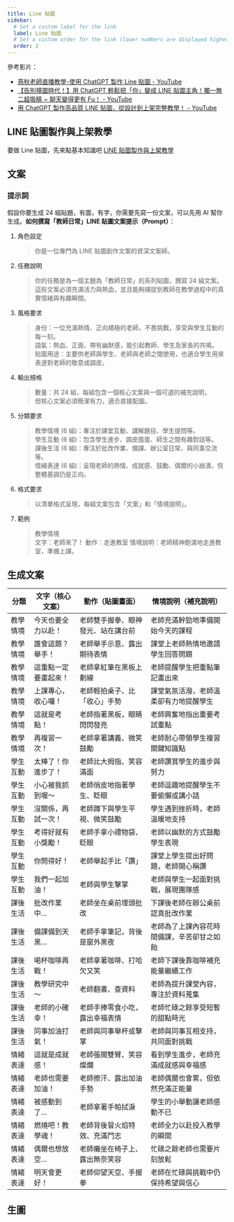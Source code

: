 ```yaml
---
title: Line 貼圖
sidebar:
  # Set a custom label for the link
  label: Line 貼圖
  # Set a custom order for the link (lower numbers are displayed higher up)
  order: 2
---
```


參考影片：

- [燕秋老師直播教學-使用 ChatGPT 製作 Line 貼圖 - YouTube](https://www.youtube.com/watch?v=ct8Yl5i8Yko)
- [【告別撞圖時代！】用 ChatGPT 輕鬆把「你」變成 LINE 貼圖主角！獨一無二超吸睛 ~ 聊天變得更有 Fu！ - YouTube](https://www.youtube.com/watch?v=GbXfY70oBmE)
- [用 ChatGPT 製作高品質 LINE 貼圖，從設計到上架完整教學！ - YouTube](https://www.youtube.com/watch?v=76-eB0YEFWk)

## LINE 貼圖製作與上架教學

要做 Line 貼圖，先來點基本知識吧 [LINE 貼圖製作與上架教學](/im/line-0)

## 文案

### 提示詞

假設你要生成 24 組貼題，有圖，有字，你需要先寫一份文案，可以先用 AI 幫你生成。**如何撰寫「教師日常」LINE 貼圖文案提示（Prompt）**：

1. 角色設定

   > 你是一位專門為 LINE 貼圖創作文案的資深文案師。

2. 任務說明

   > 你的任務是為一個主題為「教師日常」的系列貼圖，撰寫 24 組文案。  
   > 這些文案必須充滿活力與熱血，並且能夠捕捉到教師在教學過程中的真實情緒與有趣瞬間。

3. 風格要求

   > 身份：一位充滿熱情、正向積極的老師，不畏挑戰，享受與學生互動的每一刻。  
   > 語氣：熱血、正面、帶有幽默感，能引起教師、學生及家長的共鳴。  
   > 貼圖用途：主要供老師與學生、老師與老師之間使用，也適合學生用來表達對老師的敬意或調皮。

4. 輸出規格

   > 數量：共 24 組，每組包含一個核心文案與一個可選的補充說明，  
   > 但核心文案必須簡潔有力，適合直接配圖。

5. 分類要求

   > 教學情境 (6 組)：專注於課堂互動、講解題目、學生提問等。  
   > 學生互動 (6 組)：包含學生進步、調皮搗蛋、師生之間有趣對話等。  
   > 課後生活 (6 組)：專注於批改作業、備課、辦公室日常、與同事交流等。  
   > 情緒表達 (6 組)：呈現老師的熱情、成就感、鼓勵、偶爾的小崩潰，但整體基調仍是正向。

6. 格式要求

   > 以清單格式呈現，每組文案包含「文案」和「情境說明」。

7. 範例
   > 教學情境  
   > 文字：老師來了！
   > 動作：走進教室
   > 情境說明：老師精神飽滿地走進教室，準備上課。

## 生成文案

| 分類     | 文字（核心文案）     | 動作（貼圖畫面）                   | 情境說明（補充說明）                       |
| -------- | -------------------- | ---------------------------------- | ------------------------------------------ |
| 教學情境 | 今天也要全力以赴！   | 老師雙手握拳、眼神發光、站在講台前 | 老師充滿幹勁地準備開始今天的課程           |
| 教學情境 | 誰會這題？舉手！     | 老師舉手示意、露出期待表情         | 課堂上老師熱情地邀請學生回答問題           |
| 教學情境 | 這重點一定要畫起來！ | 老師拿紅筆在黑板上劃線             | 老師提醒學生把重點筆記畫出來               |
| 教學情境 | 上課專心，收心囉！   | 老師輕拍桌子、比「收心」手勢       | 課堂氣氛活潑，老師溫柔卻有力地提醒學生     |
| 教學情境 | 這就是考點！         | 老師指著黑板，眼睛閃閃發亮         | 老師興奮地指出重要考試重點                 |
| 教學情境 | 再複習一次！         | 老師拿著講義、微笑鼓勵             | 老師耐心帶領學生複習關鍵知識點             |
| 學生互動 | 太棒了！你進步了！   | 老師比大拇指、笑容滿面             | 老師讚賞學生的進步與努力                   |
| 學生互動 | 小心被我抓到喔～     | 老師俏皮地指著學生、眨眼           | 老師逗趣地提醒學生不要偷懶或講小話         |
| 學生互動 | 沒關係，再試一次！   | 老師蹲下與學生平視、微笑鼓勵       | 學生遇到挫折時，老師溫暖地支持             |
| 學生互動 | 考得好就有小獎勵！   | 老師手拿小禮物袋、眨眼             | 老師以幽默的方式鼓勵學生表現               |
| 學生互動 | 你問得好！           | 老師舉起手比「讚」                 | 課堂上學生提出好問題，老師開心稱讚         |
| 學生互動 | 我們一起加油！       | 老師與學生擊掌                     | 老師與學生一起面對挑戰，展現團隊感         |
| 課後生活 | 批改作業中…          | 老師坐在桌前埋頭批改               | 下課後老師在辦公桌前認真批改作業           |
| 課後生活 | 備課備到天黑…        | 老師手拿筆記，背後是窗外黑夜       | 老師為了上課內容花時間備課，辛苦卻甘之如飴 |
| 課後生活 | 喝杯咖啡再戰！       | 老師拿著咖啡、打哈欠又笑           | 老師下課後靠咖啡補充能量繼續工作           |
| 課後生活 | 教學研究中～         | 老師翻書、查資料                   | 老師為提升課堂內容，專注於資料蒐集         |
| 課後生活 | 老師的小確幸！       | 老師手捧零食小吃，露出幸福表情     | 老師忙碌之餘享受短暫的甜點時光             |
| 課後生活 | 同事加油打氣！       | 老師與同事舉杯或擊掌               | 老師與同事互相支持，共同面對挑戰           |
| 情緒表達 | 這就是成就感！       | 老師張開雙臂、笑容燦爛             | 看到學生進步，老師充滿成就感與幸福感       |
| 情緒表達 | 老師也需要加油！     | 老師擦汗、露出加油手勢             | 老師偶爾也會累，但依然充滿正能量           |
| 情緒表達 | 被感動到了…          | 老師拿著手帕拭淚                   | 學生的小舉動讓老師感動不已                 |
| 情緒表達 | 燃燒吧！教學魂！     | 老師背後冒火焰特效、充滿鬥志       | 老師全力以赴投入教學的瞬間                 |
| 情緒表達 | 偶爾也想放空…        | 老師癱坐在椅子上、露出無奈笑容     | 忙碌之餘老師也需要片刻放鬆                 |
| 情緒表達 | 明天會更好！         | 老師仰望天空、手握拳               | 老師在忙碌與挑戰中仍保持希望與信心         |

## 生圖
